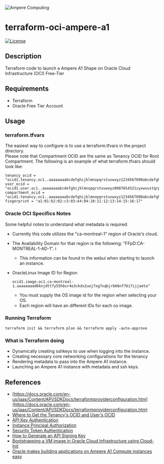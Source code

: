 ![Ampere Computing](https://avatars2.githubusercontent.com/u/34519842?s=400&u=1d29afaac44f477cbb0226139ec83f73faefe154&v=4)

# terraform-oci-ampere-a1

[![License](https://img.shields.io/badge/License-Apache%202.0-blue.svg)](https://opensource.org/licenses/Apache-2.0)

## Description

Terraform code to launch a Ampere A1 Shape on Oracle Cloud Infrastructure (OCI) Free-Tier

## Requirements

 * Terraform
 * Oracle Free Tier Account


## Usage

### terraform.tfvars

The easiest way to configure is to use a terraform.tfvars in the project directory.  
Please note that Compartment OCID are the same as Tenancy OCID for Root Compartment.
The following is an example of what terraform.tfvars should look like:

```
tenancy_ocid = "ocid1.tenancy.oc1..aaaaaaaabcdefghijklmnopqrstuvwxyz1234567890abcdefghijklmnopq"
user_ocid = "ocid1.user.oc1..aaaaaaaabcdefghijklmnopqrstuvwxyz0987654321zyxwvustqrponmlkj"
compartment_ocid = "ocid1.tenancy.oc1..aaaaaaaabcdefghijklmnopqrstuvwxyz1234567890abcdefghijklmnopq"
fingerprint = "a1:01:b2:02:c3:03:e4:04:10:11:12:13:14:15:16:17"
```

### Oracle OCI Specifics Notes

Some helpful notes to understand what metadata is required.

* Currently this code utilizes the "ca-montreal-1" region of Oracle's cloud.
* The Availability Domain for that region is the following: "FFpD:CA-MONTREAL-1-AD-1".  i
  * This information can be found in the webui when starting to launch an instance.

* OracleLinux Image ID for Region

  ```
  ocid1.image.oc1.ca-montreal-1.aaaaaaaad6knjdtt7y55hbsr4o3ckdx2uoj7xg7xqbjrb66nf76i7ijjaeta"
  ```

  * You must supply the OS image id for the region when selecting your OS.
  * Each region will have an different IDs for each os image.

### Running Terraform

```
terraform init && terraform plan && terraform apply -auto-approve
```

### What is Terraform doing

* Dynamically creating sshkeys to use when logging into the instance.
* Creating necessary core networking configurations for the tenancy
* Rendering metadata to pass into the Ampere A1 instance.
* Launching an Ampere A1 instance with metadata and ssh keys.

## References

* [https://docs.oracle.com/en-us/iaas/Content/API/SDKDocs/terraformproviderconfiguration.htm](https://docs.oracle.com/en-us/iaas/Content/API/SDKDocs/terraformproviderconfiguration.htm)
* [Where to Get the Tenancy's OCID and User's OCID](https://docs.oracle.com/en-us/iaas/Content/API/Concepts/apisigningkey.htm#five)
* [API Key Authentication](https://docs.oracle.com/en-us/iaas/Content/API/SDKDocs/terraformproviderconfiguration.htm#APIKeyAuth)
* [Instance Principal Authorization](https://docs.oracle.com/en-us/iaas/Content/API/SDKDocs/terraformproviderconfiguration.htm#instancePrincipalAuth)
* [Security Token Authentication](https://docs.oracle.com/en-us/iaas/Content/API/SDKDocs/terraformproviderconfiguration.htm#securityTokenAuth)
* [How to Generate an API Signing Key](https://docs.oracle.com/en-us/iaas/Content/API/Concepts/apisigningkey.htm#two)
* [Bootstrapping a VM image in Oracle Cloud Infrastructure using Cloud-Init](https://martincarstenbach.wordpress.com/2018/11/30/bootstrapping-a-vm-image-in-oracle-cloud-infrastructure-using-cloud-init/)
* [Oracle makes building applications on Ampere A1 Compute instances easy](https://blogs.oracle.com/cloud-infrastructure/post/oracle-makes-building-applications-on-ampere-a1-compute-instances-easy?source=:ow:o:p:nav:062520CloudComputeBC)
